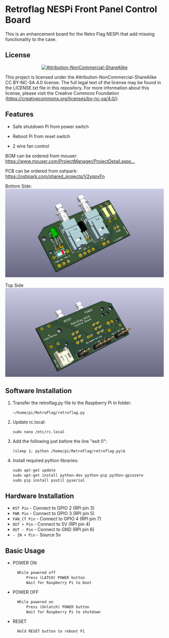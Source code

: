 Retroflag NESPi Front Panel Control Board
===============================
This is an enhancement board for the Retro Flag NESPi that add missing functionality to the case.


License
-------
<div align="center"><a rel="license" href="https://creativecommons.org/licenses/by-nc-sa/4.0/"><img alt="Attribution-NonCommercial-ShareAlike" style="border-width:0" src="https://i.creativecommons.org/l/by-nc-sa/4.0/88x31.png" /></a><br /></div>

This project is licensed under the Attribution-NonCommercial-ShareAlike CC BY-NC-SA 4.0 license. The full legal text of the license may be found in the LICENSE.txt file in this repository. For more information about this license, please visit 
the Creative Commons Foundation (https://creativecommons.org/licenses/by-nc-sa/4.0/).


Features
--------

* Safe shutdown Pi from power switch

* Reboot Pi from reset switch

* 2 wire fan control


BOM can be ordered from mouser:
https://www.mouser.com/ProjectManager/ProjectDetail.aspx…

PCB can be ordered from oshpark:
https://oshpark.com/shared_projects/V2yqoyFn


Bottom Side:
![](RetroflagNESPi-TH_Back.png)

Top Side
![](RetroflagNESPi-TH_Front.png)


Software Installation
---------------------
 1. Transfer the retroflag.py file to the Raspberry Pi in folder: 

        ~/home/pi/RetroFlag/retroflag.py

 2. Update rc.local:

        sudo nano /etc/rc.local

 3. Add the following just before the line "exit 0":

        (sleep 1; python /home/pi/RetroFlag/retroflag.py)&

 4. Install required python libraries:

        sudo apt-get update
		sudo apt-get install python-dev python-pip python-gpiozero
		sudo pip install psutil pyserial
	
		
Hardware Installation
---------------------

  * `RST Pin` - Connect to GPIO 2 (RPI pin 3)
  * `PWR Pin` - Connect to GPIO 3 (RPI pin 5)
  * `FAN_CT Pin` - Connect to GPIO 4 (RPI pin 7)
  * `OUT + Pin` - Connect to 5V (RPI pin 4)
  * `OUT - Pin` - Connect to GND (RPI pin 6)
  * `- IN + Pin` - Source 5v
  

Basic Usage
-----------

* POWER ON
			
		While powered off
			Press (LATCH) POWER button
			Wait for Raspberry Pi to boot		
* POWER OFF
		
		While powered on
			Press (Unlatch) POWER button
			Wait for Raspberry Pi to shutdown			
* RESET
		
		Hold RESET button to reboot Pi
	